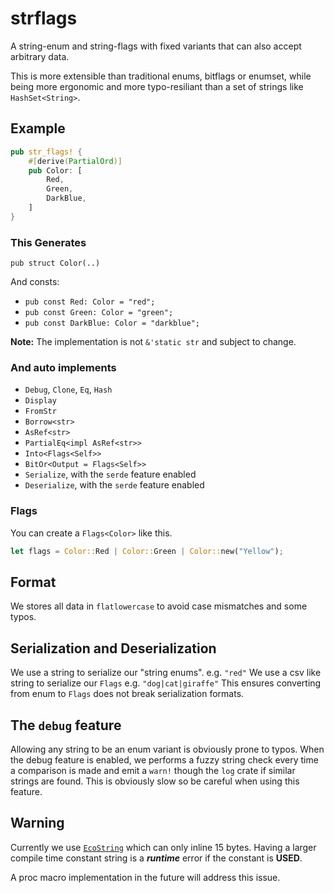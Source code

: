 # strflags

A string-enum and string-flags with fixed variants that can also accept arbitrary data.

This is more extensible than traditional enums, bitflags or enumset,
while being more ergonomic and more typo-resiliant than a set of strings like `HashSet<String>`.

## Example

```rust
pub str_flags! {
    #[derive(PartialOrd)]
    pub Color: [
        Red,
        Green,
        DarkBlue,
    ]
}
```

### This Generates

`pub struct Color(..)`

And consts:

* `pub const Red: Color = "red";`
* `pub const Green: Color = "green";`
* `pub const DarkBlue: Color = "darkblue";`

**Note:** The implementation is not `&'static str` and subject to change.

### And auto implements

* `Debug`, `Clone`, `Eq`, `Hash`
* `Display`
* `FromStr`
* `Borrow<str>`
* `AsRef<str>`
* `PartialEq<impl AsRef<str>>`
* `Into<Flags<Self>>`
* `BitOr<Output = Flags<Self>>`
* `Serialize`, with the `serde` feature enabled
* `Deserialize`, with the `serde` feature enabled

### Flags

You can create a `Flags<Color>` like this.

```rust
let flags = Color::Red | Color::Green | Color::new("Yellow");
```

## Format

We stores all data in `flatlowercase`
to avoid case mismatches and some typos.

## Serialization and Deserialization

We use a string to serialize our "string enums".
e.g. `"red"`
We use a csv like string to serialize our `Flags`
e.g. `"dog|cat|giraffe"`
This ensures converting from enum to `Flags` does not break serialization formats.

## The `debug` feature

Allowing any string to be an enum variant is obviously prone to typos.
When the debug feature is enabled, we performs a fuzzy string check
every time a comparison is made and emit a `warn!`
though the `log` crate
if similar strings are found.
This is obviously slow so be careful when using this feature.

## Warning

Currently we use [`EcoString`](https://docs.rs/ecow/latest/ecow/string/struct.EcoString.html)
which can only inline 15 bytes. Having a larger compile time constant string
is a ***runtime*** error if the constant is **USED**.

A proc macro implementation in the future will address this issue.
